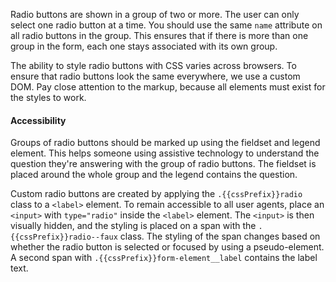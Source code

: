 Radio buttons are shown in a group of two or more. The user can only select one radio button at a time. You should use the same `name` attribute on all radio buttons in the group. This ensures that if there is more than one group in the form, each one stays associated with its own group.

The ability to style radio buttons with CSS varies across browsers. To ensure that radio buttons look the same everywhere, we use a custom DOM. Pay close attention to the markup, because all elements must exist for the styles to work.

<h4 class="site-text-heading--label">Accessibility</h4>

Groups of radio buttons should be marked up using the fieldset and legend element. This helps someone using assistive technology to understand the question they're answering with the group of radio buttons. The fieldset is placed around the whole group and the legend contains the question.

Custom radio buttons are created by applying the `.{{cssPrefix}}radio` class to a `<label>` element. To remain accessible to all user agents, place an `<input>` with `type="radio"` inside the `<label>` element. The `<input>` is then visually hidden, and the styling is placed on a span with the `.{{cssPrefix}}radio--faux` class. The styling of the span changes based on whether the radio button is selected or focused by using a pseudo-element. A second span with `.{{cssPrefix}}form-element__label` contains the label text.
